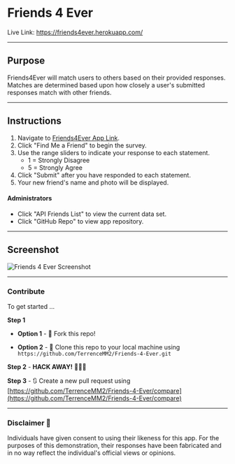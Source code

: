 # Friends 4 Ever
Live Link: https://friends4ever.herokuapp.com/

 - - - 

## Purpose  
Friends4Ever will match users to others based on their provided responses. Matches are determined based upon how closely a user's submitted responses match with other friends.  

- - - 

## Instructions  

1. Navigate to [Friends4Ever App Link](https://friends4ever.herokuapp.com/).  
2. Click "Find Me a Friend" to begin the survey.  
3. Use the range sliders to indicate your response to each statement.  
   * 1 = Strongly Disagree  
   * 5 = Strongly Agree  
4. Click "Submit" after you have responded to each statement.  
5. Your new friend's name and photo will be displayed.  

#### Administrators  

* Click "API Friends List" to view the current data set.  
* Click "GitHub Repo" to view app repository.  

- - - 

## Screenshot  
![Friends 4 Ever Screenshot](../media/friends-4-ever-screenshot.png?raw=true)  

- - -

### Contribute  

To get started ...

**Step 1**

- **Option 1** - 🍴 Fork this repo!

- **Option 2** - 👯 Clone this repo to your local machine using `https://github.com/TerrenceMM2/Friends-4-Ever.git`

**Step 2** - **HACK AWAY!** 🔨🔨🔨

**Step 3** - 🔃 Create a new pull request using [https://github.com/TerrenceMM2/Friends-4-Ever/compare](https://github.com/TerrenceMM2/Friends-4-Ever/compare)  

- - - 

### Disclaimer 📜
Individuals have given consent to using their likeness for this app. For the purposes of this demonstration, their responses have been fabricated and in no way reflect the individual's official views or opinions.

